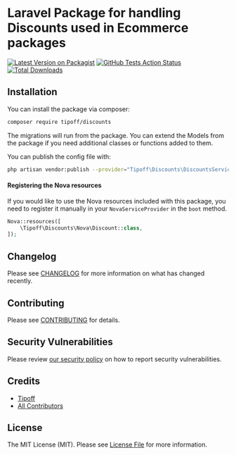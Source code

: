# Laravel Package for handling Discounts used in Ecommerce packages

[![Latest Version on Packagist](https://img.shields.io/packagist/v/tipoff/discounts.svg?style=flat-square)](https://packagist.org/packages/tipoff/discounts)
[![GitHub Tests Action Status](https://img.shields.io/github/workflow/status/tipoff/discounts/run-tests?label=tests)](https://github.com/tipoff/discounts/actions?query=workflow%3ATests+branch%3Amaster)
[![Total Downloads](https://img.shields.io/packagist/dt/tipoff/discounts.svg?style=flat-square)](https://packagist.org/packages/tipoff/discounts)

## Installation

You can install the package via composer:

```bash
composer require tipoff/discounts
```

The migrations will run from the package. You can extend the Models from the package if you need additional classes or functions added to them.

You can publish the config file with:
```bash
php artisan vendor:publish --provider="Tipoff\Discounts\DiscountsServiceProvider" --tag="discounts-config"
```

#### Registering the Nova resources

If you would like to use the Nova resources included with this package, you need to register it manually in your `NovaServiceProvider` in the `boot` method.

```php
Nova::resources([
    \Tipoff\Discounts\Nova\Discount::class,
]);
```

## Changelog

Please see [CHANGELOG](CHANGELOG.md) for more information on what has changed recently.

## Contributing

Please see [CONTRIBUTING](.github/CONTRIBUTING.md) for details.

## Security Vulnerabilities

Please review [our security policy](../../security/policy) on how to report security vulnerabilities.

## Credits

- [Tipoff](https://github.com/tipoff)
- [All Contributors](../../contributors)

## License

The MIT License (MIT). Please see [License File](LICENSE.md) for more information.
